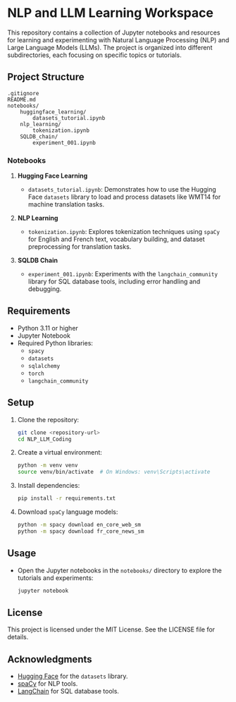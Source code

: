 # NLP and LLM Learning Workspace

This repository contains a collection of Jupyter notebooks and resources for learning and experimenting with Natural Language Processing (NLP) and Large Language Models (LLMs). The project is organized into different subdirectories, each focusing on specific topics or tutorials.

## Project Structure

```
.gitignore
README.md
notebooks/
    huggingface_learning/
        datasets_tutorial.ipynb
    nlp_learning/
        tokenization.ipynb
    SQLDB_chain/
        experiment_001.ipynb
```

### Notebooks

1. **Hugging Face Learning**
   - `datasets_tutorial.ipynb`: Demonstrates how to use the Hugging Face `datasets` library to load and process datasets like WMT14 for machine translation tasks.

2. **NLP Learning**
   - `tokenization.ipynb`: Explores tokenization techniques using `spaCy` for English and French text, vocabulary building, and dataset preprocessing for translation tasks.

3. **SQLDB Chain**
   - `experiment_001.ipynb`: Experiments with the `langchain_community` library for SQL database tools, including error handling and debugging.

## Requirements

- Python 3.11 or higher
- Jupyter Notebook
- Required Python libraries:
  - `spacy`
  - `datasets`
  - `sqlalchemy`
  - `torch`
  - `langchain_community`

## Setup

1. Clone the repository:
   ```bash
   git clone <repository-url>
   cd NLP_LLM_Coding
   ```

2. Create a virtual environment:
   ```bash
   python -m venv venv
   source venv/bin/activate  # On Windows: venv\Scripts\activate
   ```

3. Install dependencies:
   ```bash
   pip install -r requirements.txt
   ```

4. Download `spaCy` language models:
   ```bash
   python -m spacy download en_core_web_sm
   python -m spacy download fr_core_news_sm
   ```

## Usage

- Open the Jupyter notebooks in the `notebooks/` directory to explore the tutorials and experiments:
  ```bash
  jupyter notebook
  ```

## License

This project is licensed under the MIT License. See the LICENSE file for details.

## Acknowledgments

- [Hugging Face](https://huggingface.co/) for the `datasets` library.
- [spaCy](https://spacy.io/) for NLP tools.
- [LangChain](https://www.langchain.com/) for SQL database tools.
